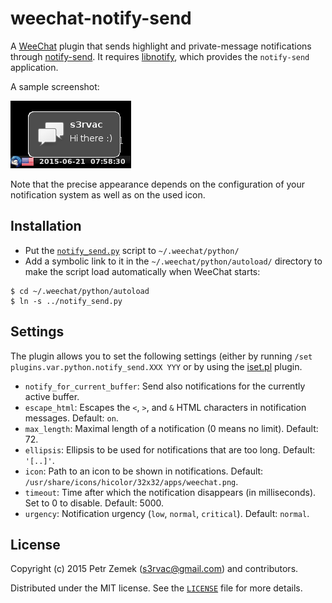 weechat-notify-send
===================

A [WeeChat](https://weechat.org/) plugin that sends highlight and
private-message notifications through
[notify-send](http://manpages.ubuntu.com/manpages/vivid/man1/notify-send.1.html).
It requires [libnotify](https://developer.gnome.org/libnotify/), which provides
the `notify-send` application.

A sample screenshot:

![Screenshot](resources/screenshot.png "title")

Note that the precise appearance depends on the configuration of your
notification system as well as on the used icon.

Installation
------------

* Put the
  [`notify_send.py`](https://raw.githubusercontent.com/s3rvac/weechat-notify-send/master/notify_send.py)
  script to `~/.weechat/python/`
* Add a symbolic link to it in the `~/.weechat/python/autoload/` directory
  to make the script load automatically when WeeChat starts:

```
$ cd ~/.weechat/python/autoload
$ ln -s ../notify_send.py
```

Settings
--------

The plugin allows you to set the following settings (either by running `/set
plugins.var.python.notify_send.XXX YYY` or by using the
[iset.pl](https://weechat.org/scripts/source/iset.pl.html/) plugin.

* `notify_for_current_buffer`: Send also notifications for the currently active
  buffer.
* `escape_html`: Escapes the `<`, `>`, and `&` HTML
  characters in notification messages. Default: `on`.
* `max_length`: Maximal length of a notification (0 means no limit). Default:
  72.
* `ellipsis`: Ellipsis to be used for notifications that are too long. Default:
  `'[..]'`.
* `icon`: Path to an icon to be shown in notifications. Default:
  `/usr/share/icons/hicolor/32x32/apps/weechat.png`.
* `timeout`: Time after which the notification disappears (in milliseconds).
  Set to 0 to disable. Default: 5000.
* `urgency`: Notification urgency (`low`, `normal`, `critical`). Default:
  `normal`.

License
-------

Copyright (c) 2015 Petr Zemek (s3rvac@gmail.com) and contributors.

Distributed under the MIT license. See the
[`LICENSE`](https://github.com/s3rvac/weechat-notify-send/blob/master/LICENSE)
file for more details.
